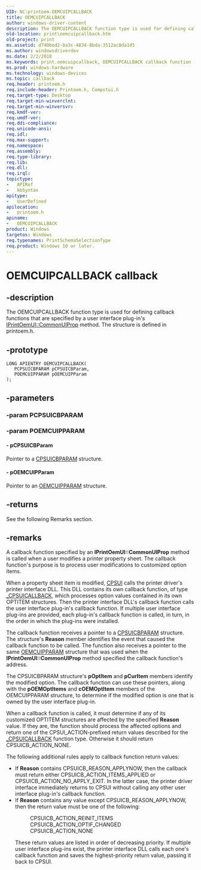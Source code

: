 ```yaml
---
UID: NC:printoem.OEMCUIPCALLBACK
title: OEMCUIPCALLBACK
author: windows-driver-content
description: The OEMCUIPCALLBACK function type is used for defining callback functions that are specified by a user interface plug-in's IPrintOemUI::CommonUIProp method. The structure is defined in printoem.h.
old-location: print\oemcuipcallback.htm
old-project: print
ms.assetid: d740bed2-ba3c-4834-8bda-3512ac8da1d5
ms.author: windowsdriverdev
ms.date: 2/2/2018
ms.keywords: print.oemcuipcallback, OEMCUIPCALLBACK callback function [Print Devices], OEMCUIPCALLBACK, printoem/OEMCUIPCALLBACK, print_unidrv-pscript_ui_e40ce896-2920-4839-99a8-ddc0a616dcad.xml
ms.prod: windows-hardware
ms.technology: windows-devices
ms.topic: callback
req.header: printoem.h
req.include-header: Printoem.h, Compstui.h
req.target-type: Desktop
req.target-min-winverclnt: 
req.target-min-winversvr: 
req.kmdf-ver: 
req.umdf-ver: 
req.ddi-compliance: 
req.unicode-ansi: 
req.idl: 
req.max-support: 
req.namespace: 
req.assembly: 
req.type-library: 
req.lib: 
req.dll: 
req.irql: 
topictype:
-	APIRef
-	kbSyntax
apitype:
-	UserDefined
apilocation:
-	printoem.h
apiname:
-	OEMCUIPCALLBACK
product: Windows
targetos: Windows
req.typenames: PrintSchemaSelectionType
req.product: Windows 10 or later.
---
```


# OEMCUIPCALLBACK callback


## -description


The OEMCUIPCALLBACK function type is used for defining callback functions that are specified by a user interface plug-in's <a href="https://msdn.microsoft.com/library/windows/hardware/ff554159">IPrintOemUI::CommonUIProp</a> method. The structure is defined in printoem.h.


## -prototype


````
LONG APIENTRY OEMCUIPCALLBACK(
   PCPSUICBPARAM pCPSUICBParam,
   POEMCUIPPARAM pOEMCUIPParam
);
````


## -parameters




### -param PCPSUICBPARAM


### -param POEMCUIPPARAM








#### - pCPSUICBParam

Pointer to a <a href="..\compstui\ns-compstui-_cpsuicbparam.md">CPSUICBPARAM</a> structure.


#### - pOEMCUIPParam

Pointer to an <a href="..\printoem\ns-printoem-_oemcuipparam.md">OEMCUIPPARAM</a> structure.


## -returns



See the following Remarks section.




## -remarks



A callback function specified by an <b>IPrintOemUI::CommonUIProp</b> method is called when a user modifies a printer property sheet. The callback function's purpose is to process user modifications to customized option items.

When a property sheet item is modified, <a href="https://msdn.microsoft.com/7af3435a-19e0-40a1-9f94-319d9d323856">CPSUI</a> calls the printer driver's printer interface DLL. This DLL contains its own callback function, of type <a href="..\compstui\nc-compstui-_cpsuicallback.md">_CPSUICALLBACK</a>, which processes option values contained in its own OPTITEM structures. Then the printer interface DLL's callback function calls the user interface plug-in's callback function. If multiple user interface plug-ins are provided, each plug-in's callback function is called, in turn, in the order in which the plug-ins were installed.

The callback function receives a pointer to a <a href="..\compstui\ns-compstui-_cpsuicbparam.md">CPSUICBPARAM</a> structure. The structure's <b>Reason</b> member identifies the event that caused the callback function to be called. The function also receives a pointer to the same <a href="..\printoem\ns-printoem-_oemcuipparam.md">OEMCUIPPARAM</a> structure that was used when the <b>IPrintOemUI::CommonUIProp</b> method specified the callback function's address.

The CPSUICBPARAM structure's <b>pOptItem</b> and <b>pCurItem</b> members identify the modified option. The callback function can use these pointers, along with the <b>pOEMOptItems</b> and <b>cOEMOptItem</b> members of the OEMCUIPPARAM structure, to determine if the modified option is one that is owned by the user interface plug-in.

When a callback function is called, it must determine if any of its customized OPTITEM structures are affected by the specified <b>Reason</b> value. If they are, the function should process the affected options and return one of the CPSUI_ACTION-prefixed return values described for the <a href="..\compstui\nc-compstui-_cpsuicallback.md">_CPSUICALLBACK</a> function type. Otherwise it should return CPSUICB_ACTION_NONE.

The following additional rules apply to callback function return values:

<ul>
<li>
If <b>Reason</b> contains CPSUICB_REASON_APPLYNOW, then the callback must return either CPSUICB_ACTION_ITEMS_APPLIED or CPSUICB_ACTION_NO_APPLY_EXIT. In the latter case, the printer driver interface immediately returns to CPSUI without calling any other user interface plug-in's callback function.

</li>
<li>
If <b>Reason</b> contains any value except CPSUICB_REASON_APPLYNOW, then the return value must be one of the following:<dl>
<dd>CPSUICB_ACTION_REINIT_ITEMS</dd>
<dd>CPSUICB_ACTION_OPTIF_CHANGED</dd>
<dd>CPSUICB_ACTION_NONE</dd>
</dl>


These return values are listed in order of decreasing priority. If multiple user interface plug-ins exist, the printer interface DLL calls each one's callback function and saves the highest-priority return value, passing it back to CPSUI.

</li>
</ul>


